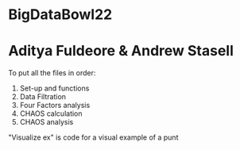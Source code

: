 # BigDataBowl22
# Aditya Fuldeore & Andrew Stasell

To put all the files in order:
1. Set-up and functions
2. Data Filtration
3. Four Factors analysis
4. CHAOS calculation
5. CHAOS analysis

"Visualize ex" is code for a visual example of a punt
